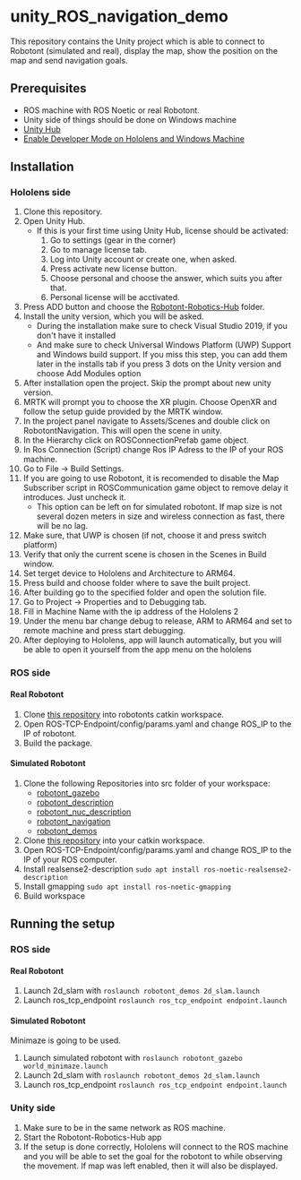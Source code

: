 # unity_ROS_navigation_demo
This repository contains the Unity project which is able to connect to Robotont (simulated and real), display the map, show the position on the map and send navigation goals.

## Prerequisites

- ROS machine with ROS Noetic or real Robotont.
- Unity side of things should be done on Windows machine
- [Unity Hub](https://unity3d.com/get-unity/download)
- [Enable Developer Mode on Hololens and Windows Machine](https://docs.microsoft.com/en-us/windows/mixed-reality/develop/advanced-concepts/using-visual-studio?tabs=hl2)

## Installation

### Hololens side

1. Clone this repository.
2. Open Unity Hub.
    - If this is your first time using Unity Hub, license should be activated:
        1. Go to settings (gear in the corner)
        2. Go to manage license tab.
        3. Log into Unity account or create one, when asked.
        4. Press activate new license button.
        5. Choose personal and choose the answer, which suits you after that.
        6. Personal license will be acctivated.
3. Press ADD button and choose the [Robotont-Robotics-Hub](https://github.com/ut-ims-robotics/unity_ros_navigation_demo/tree/igor_devel_robotics_hub/Robotont-Robotics-Hub) folder.
4. Install the unity version, which you will be asked.
    - During the installation make sure to check Visual Studio 2019, if you don't have it installed
    - And make sure to check Universal Windows Platform (UWP) Support and Windows build support. If you miss this step, you can add them later in the installs tab if you press 3 dots on the Unity version and choose Add Modules option
5. After installation open the project. Skip the prompt about new unity version.
6. MRTK will prompt you to choose the XR plugin. Choose OpenXR and follow the setup guide provided by the MRTK window.
6. In the project panel navigate to Assets/Scenes and double click on RobotontNavigation. This will open the scene in unity.
7. In the Hierarchy click on ROSConnectionPrefab game object.
8. In Ros Connection (Script) change Ros IP Adress to the IP of your ROS machine.
9. Go to File -> Build Settings.
10. If you are going to use Robotont, it is recomended to disable the Map Subscriber script in ROSCommunication game object to remove delay it introduces. Just uncheck it.
    - This option can be left on for simulated robotont. If map size is not several dozen meters in size and wireless connection as fast, there will be no lag.
11. Make sure, that UWP is chosen (if not, choose it and press switch platform)
12. Verify that only the current scene is chosen in the Scenes in Build window.
13. Set terget device to Hololens and Architecture to ARM64.
14. Press build and choose folder where to save the built project.
15. After building go to the specified folder and open the solution file.
16. Go to Project -> Properties and to Debugging tab.
17. Fill in Machine Name with the ip address of the Hololens 2
18. Under the menu bar change debug to release, ARM to ARM64 and set to remote machine and press start debugging.
19. After deploying to Hololens, app will launch automatically, but you will be able to open it yourself from the app menu on the hololens

### ROS side

#### Real Robotont

1. Clone [this repository](https://github.com/Unity-Technologies/ROS-TCP-Endpoint.git) into robotonts catkin workspace.
2. Open ROS-TCP-Endpoint/config/params.yaml and change ROS_IP to the IP of robotont.
3. Build the package.
#### Simulated Robotont

1. Clone the following Repositories into src folder of your workspace:
    - [robotont_gazebo](https://github.com/robotont/robotont_gazebo.git)
    - [robotont_description](https://github.com/robotont/robotont_description.git)
    - [robotont_nuc_description](https://github.com/robotont/robotont_nuc_description.git)
    - [robotont_navigation](https://github.com/robotont/robotont_navigation.git)
    - [robotont_demos](https://github.com/robotont/robotont_demos.git)
2. Clone [this repository](https://github.com/Unity-Technologies/ROS-TCP-Endpoint.git) into your catkin workspace.
3. Open ROS-TCP-Endpoint/config/params.yaml and change ROS_IP to the IP of your ROS computer.
4. Install realsense2-description `sudo apt install ros-noetic-realsense2-description`
5. Install gmapping `sudo apt install ros-noetic-gmapping`
6. Build workspace

## Running the setup

### ROS side

#### Real Robotont

1. Launch 2d_slam with `roslaunch robotont_demos 2d_slam.launch`
2. Launch ros_tcp_endpoint `roslaunch ros_tcp_endpoint endpoint.launch`

#### Simulated Robotont

Minimaze is going to be used.

1. Launch simulated robotont with `roslaunch robotont_gazebo world_minimaze.launch`
2. Launch 2d_slam with `roslaunch robotont_demos 2d_slam.launch`
3. Launch ros_tcp_endpoint `roslaunch ros_tcp_endpoint endpoint.launch`

### Unity side

1. Make sure to be in the same network as ROS machine.
2. Start the Robotont-Robotics-Hub app
3. If the setup is done correctly,  Hololens will connect to the ROS machine and you will be able to set the goal for the robotont to while observing the movement. If map was left enabled, then it will also be displayed.
